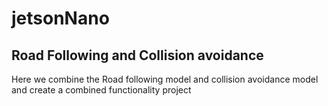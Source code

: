 # jetsonNano

## Road Following and Collision avoidance

Here we combine the Road following model and collision avoidance model and create a combined functionality project 

